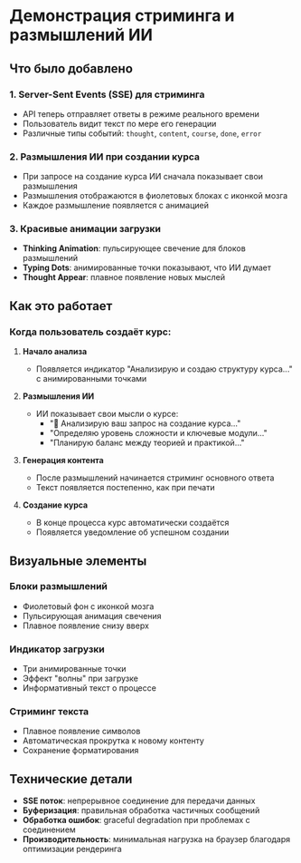 # Демонстрация стриминга и размышлений ИИ

## Что было добавлено

### 1. **Server-Sent Events (SSE) для стриминга**
- API теперь отправляет ответы в режиме реального времени
- Пользователь видит текст по мере его генерации
- Различные типы событий: `thought`, `content`, `course`, `done`, `error`

### 2. **Размышления ИИ при создании курса**
- При запросе на создание курса ИИ сначала показывает свои размышления
- Размышления отображаются в фиолетовых блоках с иконкой мозга
- Каждое размышление появляется с анимацией

### 3. **Красивые анимации загрузки**
- **Thinking Animation**: пульсирующее свечение для блоков размышлений
- **Typing Dots**: анимированные точки показывают, что ИИ думает
- **Thought Appear**: плавное появление новых мыслей

## Как это работает

### Когда пользователь создаёт курс:

1. **Начало анализа**
   - Появляется индикатор "Анализирую и создаю структуру курса..." с анимированными точками
   
2. **Размышления ИИ**
   - ИИ показывает свои мысли о курсе:
     - "🤔 Анализирую ваш запрос на создание курса..."
     - "Определяю уровень сложности и ключевые модули..."
     - "Планирую баланс между теорией и практикой..."
   
3. **Генерация контента**
   - После размышлений начинается стриминг основного ответа
   - Текст появляется постепенно, как при печати

4. **Создание курса**
   - В конце процесса курс автоматически создаётся
   - Появляется уведомление об успешном создании

## Визуальные элементы

### Блоки размышлений
- Фиолетовый фон с иконкой мозга
- Пульсирующая анимация свечения
- Плавное появление снизу вверх

### Индикатор загрузки
- Три анимированные точки
- Эффект "волны" при загрузке
- Информативный текст о процессе

### Стриминг текста
- Плавное появление символов
- Автоматическая прокрутка к новому контенту
- Сохранение форматирования

## Технические детали

- **SSE поток**: непрерывное соединение для передачи данных
- **Буферизация**: правильная обработка частичных сообщений
- **Обработка ошибок**: graceful degradation при проблемах с соединением
- **Производительность**: минимальная нагрузка на браузер благодаря оптимизации рендеринга